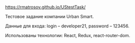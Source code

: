 https://rmatrosov.github.io/UStestTask/

Тестовое задание компании Urban Smart.

Данные для входа: login – developer21, password – 123456.

Использованы технологии: React, Redux, react-router-dom.
